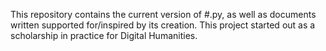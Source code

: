 This repository contains the current version of #.py, as well as documents written supported for/inspired by its creation. This project started out as a scholarship in practice for Digital Humanities.
